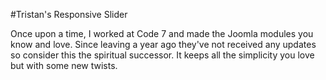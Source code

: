 #Tristan's Responsive Slider

Once upon a time, I worked at Code 7 and made the Joomla modules you know and love. Since leaving a year ago they've not received any updates so consider this the spiritual successor. It keeps all the simplicity you love but with some new twists.
